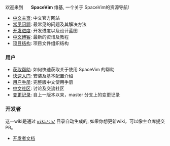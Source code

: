 欢迎来到 <img src="https://spacevim.org/SpaceVim.png" height="17" width="17"> **SpaceVim** 维基, 一个关于 SpaceVim的资源导航!

- [中文主页](https://spacevim.org): 中文官方网站
- [常见问题](https://spacevim.org/cn/faq/): 最常见的问题及其解决方法
- [开发进度](https://spacevim.org/cn/roadmap/): 开发进度以及设计蓝图
- [中文博客](https://spacevim.org/cn/blog/): 最新的资讯及教程
- [项目结构](Project-layout): 项目文件组织结构

### 用户

- [获取帮助](Getting-help): 如何快速获取关于使用 SpaceVim 的帮助
- [快速入门](https://spacevim.org/cn/quick-start-guide/): 安装及基本配置介绍
- [用户手册](https://spacevim.org/cn/documentation): 完整版中文使用手册
- [中文社区](http://spacevim.org/cn/community/): 讨论及交流社区
- [变更记录](Following-HEAD): 自上一版本以来，master 分支上的变更记录

### 开发者

这一wiki是通过 [`wiki/cn/`](https://github.com/SpaceVim/SpaceVim/tree/master/wiki/cn) 目录自动生成的, 如果你想更新wiki，可以像主仓库提交 PR。

- [开发者文档](https://spacevim.org/cn/development/)


